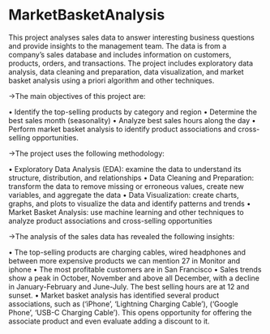 # MarketBasketAnalysis

This project analyses sales data to answer interesting business questions and provide insights to the management team. The data is from a company’s sales database and includes information on customers, products, orders, and transactions.
The project includes exploratory data analysis, data cleaning and preparation, data visualization, and market basket analysis using a priori algorithm and other techniques.

->The main objectives of this project are:

•	Identify the top-selling products by category and region
•	Determine the best sales month (seasonality)
•	Analyze best sales hours along the day
•	Perform market basket analysis to identify product associations and cross-selling opportunities.

->The project uses the following methodology:

•	Exploratory Data Analysis (EDA): examine the data to understand its structure, distribution, and relationships
•	Data Cleaning and Preparation: transform the data to remove missing or erroneous values, create new variables, and aggregate the data
•	Data Visualization: create charts, graphs, and plots to visualize the data and identify patterns and trends
•	Market Basket Analysis: use machine learning and other techniques to analyze product associations and cross-selling opportunities


->The analysis of the sales data has revealed the following insights:

•	The top-selling products are charging cables, wired headphones and between more expensive products we can mention 27 in Monitor and iphone
•	The most profitable customers are in San Francisco
•	Sales trends show a peak in October, November and above all December, with a decline in January-February and June-July. The best selling hours are at 12 and sunset.
•	Market basket analysis has identified several product associations, such as (‘iPhone’, ‘Lightning Charging Cable’), (‘Google Phone’, ‘USB-C Charging Cable’). This opens opportunity for offering the associate product and even evaluate adding a discount to it.

